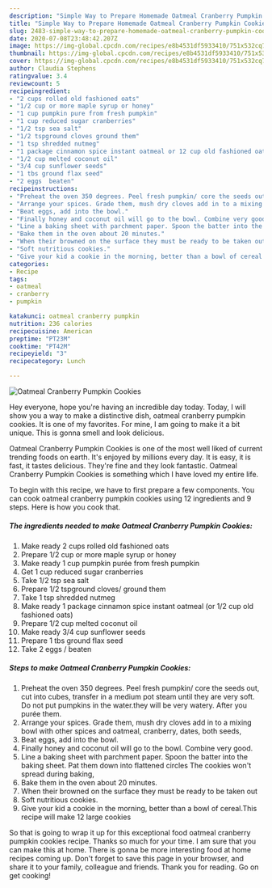 ```yaml
---
description: "Simple Way to Prepare Homemade Oatmeal Cranberry Pumpkin Cookies"
title: "Simple Way to Prepare Homemade Oatmeal Cranberry Pumpkin Cookies"
slug: 2483-simple-way-to-prepare-homemade-oatmeal-cranberry-pumpkin-cookies
date: 2020-07-08T23:48:42.207Z
image: https://img-global.cpcdn.com/recipes/e8b4531df5933410/751x532cq70/oatmeal-cranberry-pumpkin-cookies-recipe-main-photo.jpg
thumbnail: https://img-global.cpcdn.com/recipes/e8b4531df5933410/751x532cq70/oatmeal-cranberry-pumpkin-cookies-recipe-main-photo.jpg
cover: https://img-global.cpcdn.com/recipes/e8b4531df5933410/751x532cq70/oatmeal-cranberry-pumpkin-cookies-recipe-main-photo.jpg
author: Claudia Stephens
ratingvalue: 3.4
reviewcount: 5
recipeingredient:
- "2 cups rolled old fashioned oats"
- "1/2 cup or more maple syrup or honey"
- "1 cup pumpkin pure from fresh pumpkin"
- "1 cup reduced sugar cranberries"
- "1/2 tsp sea salt"
- "1/2 tspground cloves ground them"
- "1 tsp shredded nutmeg"
- "1 package cinnamon spice instant oatmeal or 12 cup old fashioned oats"
- "1/2 cup melted coconut oil"
- "3/4 cup sunflower seeds"
- "1 tbs ground flax seed"
- "2 eggs  beaten"
recipeinstructions:
- "Preheat the oven 350 degrees. Peel fresh pumpkin/ core the seeds out, cut into cubes, transfer in a medium pot steam until they are very soft. Do not put pumpkins in the water.they will be very watery. After you purée them."
- "Arrange your spices. Grade them, mush dry cloves add in to a mixing bowl with other spices and oatmeal, cranberry, dates, both seeds,"
- "Beat eggs, add into the bowl."
- "Finally honey and coconut oil will go to the bowl. Combine very good."
- "Line a baking sheet with parchment paper. Spoon the batter into the baking sheet. Pat them down into flattened circles The cookies won&#39;t spread during baking,"
- "Bake them in the oven about 20 minutes."
- "When their browned on the surface they must be ready to be taken out"
- "Soft nutritious cookies."
- "Give your kid a cookie in the morning, better than a bowl of cereal.This recipe will make 12 large cookies"
categories:
- Recipe
tags:
- oatmeal
- cranberry
- pumpkin

katakunci: oatmeal cranberry pumpkin 
nutrition: 236 calories
recipecuisine: American
preptime: "PT23M"
cooktime: "PT42M"
recipeyield: "3"
recipecategory: Lunch

---
```



![Oatmeal Cranberry Pumpkin Cookies](https://img-global.cpcdn.com/recipes/e8b4531df5933410/751x532cq70/oatmeal-cranberry-pumpkin-cookies-recipe-main-photo.jpg)

Hey everyone, hope you're having an incredible day today. Today, I will show you a way to make a distinctive dish, oatmeal cranberry pumpkin cookies. It is one of my favorites. For mine, I am going to make it a bit unique. This is gonna smell and look delicious.



Oatmeal Cranberry Pumpkin Cookies is one of the most well liked of current trending foods on earth. It's enjoyed by millions every day. It is easy, it is fast, it tastes delicious. They're fine and they look fantastic. Oatmeal Cranberry Pumpkin Cookies is something which I have loved my entire life.


To begin with this recipe, we have to first prepare a few components. You can cook oatmeal cranberry pumpkin cookies using 12 ingredients and 9 steps. Here is how you cook that.

<!--inarticleads1-->

##### The ingredients needed to make Oatmeal Cranberry Pumpkin Cookies:

1. Make ready 2 cups rolled old fashioned oats
1. Prepare 1/2 cup or more maple syrup or honey
1. Make ready 1 cup pumpkin purée from fresh pumpkin
1. Get 1 cup reduced sugar cranberries
1. Take 1/2 tsp sea salt
1. Prepare 1/2 tspground cloves/ ground them
1. Take 1 tsp shredded nutmeg
1. Make ready 1 package cinnamon spice instant oatmeal (or 1/2 cup old fashioned oats)
1. Prepare 1/2 cup melted coconut oil
1. Make ready 3/4 cup sunflower seeds
1. Prepare 1 tbs ground flax seed
1. Take 2 eggs / beaten




<!--inarticleads2-->

##### Steps to make Oatmeal Cranberry Pumpkin Cookies:

1. Preheat the oven 350 degrees. Peel fresh pumpkin/ core the seeds out, cut into cubes, transfer in a medium pot steam until they are very soft. Do not put pumpkins in the water.they will be very watery. After you purée them.
1. Arrange your spices. Grade them, mush dry cloves add in to a mixing bowl with other spices and oatmeal, cranberry, dates, both seeds,
1. Beat eggs, add into the bowl.
1. Finally honey and coconut oil will go to the bowl. Combine very good.
1. Line a baking sheet with parchment paper. Spoon the batter into the baking sheet. Pat them down into flattened circles The cookies won&#39;t spread during baking,
1. Bake them in the oven about 20 minutes.
1. When their browned on the surface they must be ready to be taken out
1. Soft nutritious cookies.
1. Give your kid a cookie in the morning, better than a bowl of cereal.This recipe will make 12 large cookies




So that is going to wrap it up for this exceptional food oatmeal cranberry pumpkin cookies recipe. Thanks so much for your time. I am sure that you can make this at home. There is gonna be more interesting food at home recipes coming up. Don't forget to save this page in your browser, and share it to your family, colleague and friends. Thank you for reading. Go on get cooking!
